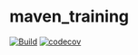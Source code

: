 # maven_training

[![Build](https://github.com/baugere/maven_training/actions/workflows/build.yml/badge.svg)](https://github.com/baugere/maven_training/actions/workflows/build.yml)
[![codecov](https://codecov.io/gh/baugere/maven_training/branch/main/graph/badge.svg?token=00YV26ZC4Q)](https://codecov.io/gh/baugere/maven_training)
